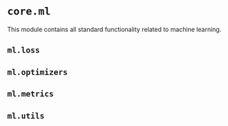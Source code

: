 # `core.ml`

This module contains all standard functionality related to machine learning.

## `ml.loss`

## `ml.optimizers`

## `ml.metrics`

## `ml.utils`
